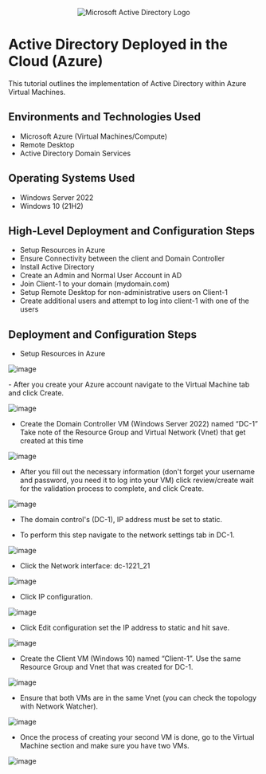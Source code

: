 <p align="center">
<img src="https://i.imgur.com/pU5A58S.png" alt="Microsoft Active Directory Logo"/>
</p>

<h1>Active Directory Deployed in the Cloud (Azure)</h1>
This tutorial outlines the implementation of Active Directory within Azure Virtual Machines.<br />




<h2>Environments and Technologies Used</h2>

- Microsoft Azure (Virtual Machines/Compute)
- Remote Desktop
- Active Directory Domain Services


<h2>Operating Systems Used </h2>

- Windows Server 2022
- Windows 10 (21H2)

<h2>High-Level Deployment and Configuration Steps</h2>

- Setup Resources in Azure
- Ensure Connectivity between the client and Domain Controller
- Install Active Directory
- Create an Admin and Normal User Account in AD
- Join Client-1 to your domain (mydomain.com)
- Setup Remote Desktop for non-administrative users on Client-1
- Create additional users and attempt to log into client-1 with one of the users


<h2>Deployment and Configuration Steps</h2>

- Setup Resources in Azure
<p>

![image](https://github.com/zahranyousuff/AD-Azure-/assets/159392784/24339f52-82d8-46e6-95c5-1a04ca181637)

<p>
- After you create your Azure account navigate to the Virtual Machine tab and click Create.
<p>

![image](https://github.com/zahranyousuff/AD-Azure-/assets/159392784/ef9cc8ce-9e51-4154-a003-4b1ec1369f69)


- Create the Domain Controller VM (Windows Server 2022) named “DC-1”
Take note of the Resource Group and Virtual Network (Vnet) that get created at this time

![image](https://github.com/zahranyousuff/AD-Azure-/assets/159392784/5b167d98-98a1-4f76-aeea-5c5202676c74)

<p>

- After you fill out the necessary information (don't forget your username and password, you need it to log into your VM) click review/create wait for the validation process to complete, and click Create. 
</p>

![image](https://github.com/zahranyousuff/AD-Azure-/assets/159392784/64d72967-cd5e-4861-89dc-6a5ff024a548)


- The domain control's (DC-1), IP address must be set to static. 

- To perform this step navigate to the network settings tab in DC-1. 

![image](https://github.com/zahranyousuff/AD-Azure-/assets/159392784/e7fda090-a22d-4f6d-8de6-8d3aac2f9803)

- Click the Network interface: dc-1221_21

![image](https://github.com/zahranyousuff/AD-Azure-/assets/159392784/d85b342c-04c9-4f1a-ac0f-c69e40fc5097)

- Click IP configuration.

![image](https://github.com/zahranyousuff/AD-Azure-/assets/159392784/bf54e5f9-5c84-4a80-80b3-13850b8faba0)

- Click Edit configuration set the IP address to static and hit save.


![image](https://github.com/zahranyousuff/AD-Azure-/assets/159392784/97068573-9c62-4de9-8e7e-c51a003ade9a)

- Create the Client VM (Windows 10) named “Client-1”. Use the same Resource Group and Vnet that was created for DC-1.

![image](https://github.com/zahranyousuff/AD-Azure-/assets/159392784/13cb9c1e-8759-481b-be1d-7055e209f016)

- Ensure that both VMs are in the same Vnet (you can check the topology with Network Watcher).

![image](https://github.com/zahranyousuff/AD-Azure-/assets/159392784/3c88ad6f-a05f-4a1d-b5e4-6af97e3850f3)

- Once the process of creating your second VM is done, go to the Virtual Machine section and make sure you have two VMs.

![image](https://github.com/zahranyousuff/AD-Azure-/assets/159392784/52ba3a18-360f-4f6d-bf3b-c524a03f88cf)

